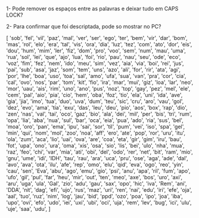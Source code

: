 1- Pode remover os espaços entre as palavras e deixar tudo em CAPS LOCK?

2- Para confirmar que foi descriptada, pode so mostrar no PC?

[
'sob',
'fel',
'vil',
'paz',
'mal',
'ver',
'ser',
'ego',
'ter',
'bem',
'vir',
'dar',
'bom',
'mas',
'rol',
'elo',
'era',
'tal',
'vis',
'ora',
'dia',
'luz',
'tez',
'com',
'ato',
'dor',
'eis',
'dou',
'hum',
'mim',
'ler',
'fiz',
'dom',
'pro',
'voo',
'sem',
'num',
'mau',
'uma',
'rua',
'sol',
'lei',
'que',
'ajo',
'lua',
'foi',
'rio',
'pau',
'nau',
'seu',
'ode',
'eco',
'voz',
'fim',
'fez',
'nem',
'ido',
'meu',
'sim',
'vez',
'aia',
'via',
'boi',
'rei',
'jus',
'pai',
'sub',
'asa',
'jaz',
'som',
'tem',
'uns',
'azo',
'ali',
'for',
'rir',
'ata',
'agi',
'por',
'lhe',
'boa',
'uso',
'toa',
'sal',
'amo',
'ufa',
'sua',
'van',
'pra',
'cor',
'cia',
'cal',
'ovo',
'nos',
'par',
'tom',
'kit',
'fio',
'ira',
'mar',
'mui',
'giz',
'loa',
'lar',
'neo',
'mor',
'uau',
'ais',
'rim',
'uno',
'ano',
'pus',
'noz',
'top',
'gay',
'pez',
'mel',
'ele',
'cem',
'pal',
'aio',
'pia',
'cio',
'hem',
'oba',
'foz',
'tio',
'ela',
'uni',
'ida',
'ave',
'gia',
'jia',
'imo',
'tua',
'duo',
'uva',
'dum',
'teu',
'sic',
'cru',
'aro',
'vau',
'gol',
'dez',
'evo',
'ama',
'tia',
'exu',
'das',
'leu',
'deu',
'pio',
'aos',
'box',
'rap',
'dio',
'zen',
'nas',
'val',
'tai',
'oco',
'gaz',
'bio',
'ala',
'dei',
'mil',
'per',
'bis',
'tri',
'rum',
'opa',
'lia',
'aba',
'nua',
'sul',
'bar',
'oca',
'eia',
'pua',
'ado',
'ria',
'sus',
'bel',
'moa',
'oro',
'pan',
'ema',
'ipu',
'sai',
'sor',
'til',
'pum',
'vei',
'iso',
'spa',
'gel',
'min',
'qui',
'nom',
'mol',
'zoo',
'noa',
'aff',
'ero',
'ate',
'pop',
'ror',
'uru',
'itu',
'ola',
'zum',
'aca',
'lio',
'uai',
'ova',
'are',
'coa',
'eta',
'gir',
'gim',
'iru',
'bau',
'fot',
'upa',
'ono',
'ura',
'oma',
'xis',
'osa',
'sio',
'lis',
'bei',
'ulo',
'nha',
'mua',
'raz',
'feo',
'chi',
'var',
'mia',
'ati',
'obi',
'del',
'odo',
'rer',
'net',
'bit',
'ram',
'mio',
'gnu',
'ume',
'idi',
'IDH',
'tau',
'rau',
'ara',
'uca',
'pru',
'ose',
'aga',
'ade',
'dal',
'avo',
'ava',
'ota',
'ilu',
'afe',
'rep',
'omo',
'elu',
'qid',
'eva',
'ogo',
'reo',
'yin',
'cau',
'sen',
'Eva',
'abu',
'ago',
'emu',
'gio',
'psi',
'anu',
'apa',
'ril',
'fum',
'apo',
'ufo',
'gil',
'pul',
'far',
'heu',
'mir',
'out',
'ten',
'meo',
'axe',
'bos',
'uro',
'axi',
'aru',
'uga',
'ula',
'Gal',
'zio',
'adu',
'gau',
'sax',
'opo',
'hic',
'iva',
'Rem',
'ani',
'DDA',
'nit',
'dag',
'efi',
'ujo',
'rus',
'maz',
'uri',
'ren',
'nai',
'edu',
'iri',
'efe',
'oja',
'aal',
'tuo',
'ruz',
'nim',
'log',
'jau',
'bid',
'ppd',
'ozo',
'poa',
'ipo',
'joa',
'iba',
'upo',
'ovi',
'efo',
'udo',
'iei',
'uxi',
'ubi',
'oci',
'uja',
'rem',
'lev',
'bug',
'ici',
'ulu',
'uje',
'saa',
'udu',
]